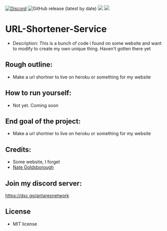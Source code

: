 [![Discord](https://discordapp.com/api/guilds/649703068799336454/widget.png)](https://discordapp.com/invite/KKYw763)
![GitHub release (latest by date)](https://img.shields.io/github/v/release/nathen418/template-repo?style=social)
![](https://img.shields.io/github/repo-size/nathen418/template-repo?color=Green&style=flat-square)
![](https://img.shields.io/tokei/lines/github/nathen418/template-repo?style=flat-square)  

# URL-Shortener-Service 
- Description: This is a bunch of code i found on some website and want to modify to create my own unique thing. Haven't gotten there yet

## Rough outline:
- Make a url shortner to live on heroku or something for my website

## How to run yourself:
- Not yet. Coming soon


## End goal of the project:
- Make a url shortner to live on heroku or something for my website


## Credits:
- Some website, I forget
- [Nate Goldsborough](https://github.com/nathen418)

## Join my discord server:
https://dsc.gg/antaresnetwork

## License
- MIT license
